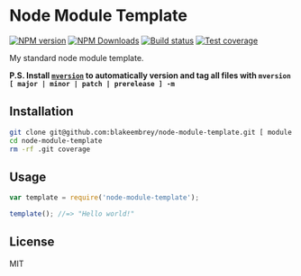 # Node Module Template

[![NPM version][npm-image]][npm-url]
[![NPM Downloads][downloads-image]][downloads-url]
[![Build status][travis-image]][travis-url]
[![Test coverage][coveralls-image]][coveralls-url]

My standard node module template.

**P.S. Install [`mversion`](https://github.com/mikaelbr/mversion) to automatically version and tag all files with `mversion [ major | minor | patch | prerelease ] -m`**

## Installation

```sh
git clone git@github.com:blakeembrey/node-module-template.git [ module name ]
cd node-module-template
rm -rf .git coverage
```

## Usage

```js
var template = require('node-module-template');

template(); //=> "Hello world!"
```

## License

MIT

[npm-image]: https://img.shields.io/npm/v/node-module-template.svg?style=flat
[npm-url]: https://npmjs.org/package/node-module-template
[travis-image]: https://img.shields.io/travis/blakeembrey/node-module-template.svg?style=flat
[travis-url]: https://travis-ci.org/blakeembrey/node-module-template
[coveralls-image]: https://img.shields.io/coveralls/blakeembrey/node-module-template.svg?style=flat
[coveralls-url]: https://coveralls.io/r/blakeembrey/node-module-template?branch=master
[downloads-image]: https://img.shields.io/npm/dm/node-module-template.svg?style=flat
[downloads-url]: https://npmjs.org/package/node-module-template

